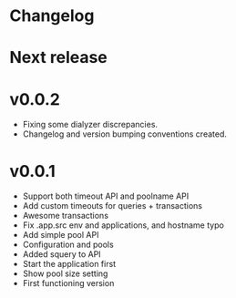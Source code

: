# Changelog

# Next release

# v0.0.2

- Fixing some dialyzer discrepancies.
- Changelog and version bumping conventions created.

# v0.0.1

- Support both timeout API and poolname API
- Add custom timeouts for queries + transactions
- Awesome transactions
- Fix .app.src env and applications, and hostname typo
- Add simple pool API
- Configuration and pools
- Added squery to API
- Start the application first
- Show pool size setting
- First functioning version

